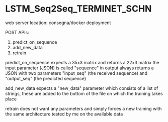 # LSTM_Seq2Seq_TERMINET_SCHN

web server location: consegna/docker deployment

POST APIs:
1. predict_on_sequence
2. add_new_data
3. retrain

predict_on_sequence expects a 35x3 matrix and returns a 22x3 matrix
the input parameter (JSON) is called "sequence" in output always returns a JSON with two parameters "input_seq" (the received sequence) and "output_seq" (the predicted sequence)

add_new_data expects a "new_data" parameter which consists of a list of strings, these are added to the bottom of the file on which the training takes place

retrain does not want any parameters and simply forces a new training with the same architecture tested by me on the available data